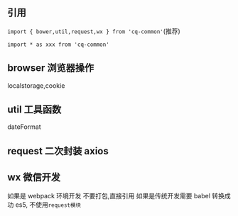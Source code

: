 ## 引用

`import { bower,util,request,wx } from 'cq-common'`(推荐)

`import * as xxx from 'cq-common'`

## browser 浏览器操作

localstorage,cookie

## util 工具函数

dateFormat

## request 二次封装 axios

## wx 微信开发

如果是 webpack 环境开发 不要打包,直接引用
如果是传统开发需要 babel 转换成功 es5, 不使用`request模块`
